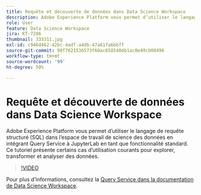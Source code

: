 ```yaml
---
title: Requête et découverte de données dans Data Science Workspace
description: Adobe Experience Platform vous permet d’utiliser le langage de requête structuré (SQL) dans l’espace de travail de science des données en intégrant Query Service à JupyterLab en tant que fonctionnalité standard.
role: User
feature: Data Science Workspace
jira: KT-7286
thumbnail: 333311.jpg
exl-id: c946d462-42bc-4adf-a4db-47a61fa6bbff
source-git-commit: 90f7621536573f60ac6585404b1ac0e49cb08496
workflow-type: tm+mt
source-wordcount: '99'
ht-degree: 50%

---
```


# Requête et découverte de données dans Data Science Workspace

Adobe Experience Platform vous permet d’utiliser le langage de requête structuré (SQL) dans l’espace de travail de science des données en intégrant Query Service à JupyterLab en tant que fonctionnalité standard. Ce tutoriel présente certains cas d’utilisation courants pour explorer, transformer et analyser des données.

>[!VIDEO](https://video.tv.adobe.com/v/333311)

Pour plus d’informations, consultez la [Query Service dans la documentation de Data Science Workspace](https://experienceleague.adobe.com/docs/experience-platform/data-science-workspace/jupyterlab/query-service.html).